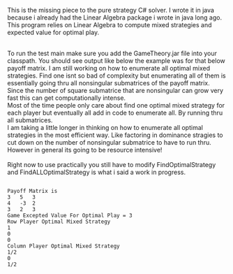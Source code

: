 This is the missing piece to the pure strategy C# solver. I wrote it in java because i already had the Linear Algebra package i wrote in java long ago.
This program relies on Linear Algebra to compute mixed strategies and expected value for optimal play.

<br>
To run the test main make sure you add the GameTheory.jar file into your classpath.
You should see output like below the example was for that below payoff matrix. I am still working on how to enumerate all optimal mixed strategies.
Find one isnt so bad of complexity but enumerating all of them is essentially going thru all nonsingular submatrices of the payoff matrix.
Since the number of square submatrice that are nonsingular can grow very fast this can get computationally intense.
<br>
Most of the time people only care about find one optimal mixed strategy for each player but eventually all add in code to enumerate all.
By running thru all submatrices.
<br>
I am taking a little longer in thinking on how to enumerate all optimal strategies in the most efficient way. Like factoring in dominance stragies to
cut down on the number of nonsingular submatrice to have to run thru. However in general its going to be resource intensive!
<br>
<br>
Right now to use practically you still have to modify FindOptimalStrategy and FindALLOptimalStrategy is what i said a work in progress.

<br>
<pre>
<code>
Payoff Matrix is 
3	5	3	
4	-3	2	
3	2	3	
Game Excepted Value For Optimal Play = 3
Row Player Optimal Mixed Strategy 
1
0
0
Column Player Optimal Mixed Strategy 
1/2
0
1/2

</code>
</pre>
